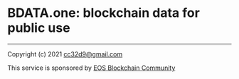 # BDATA.one: blockchain data for public use



---

Copyright (c) 2021 cc32d9@gmail.com

This service is sponsored by [EOS Blockchain Community](https://pomelo.io/grants/accounting)

